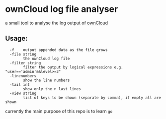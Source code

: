 # ownCloud log file analyser

a small tool to analyse the log output of [ownCloud](http://github.com/owncloud/core/)

## Usage:
```     
  -f    output appended data as the file grows
  -file string
        the ownCloud log file
  -filter string
        filter the output by logical expressions e.g. "user=='admin'&&level>=3"
  -linenumbers
        show the line numbers
  -tail int
        show only the n last lines
  -view string
        list of keys to be shown (separate by comma), if empty all are shown      
```

currently the main purpose of this repo is to learn `go`
